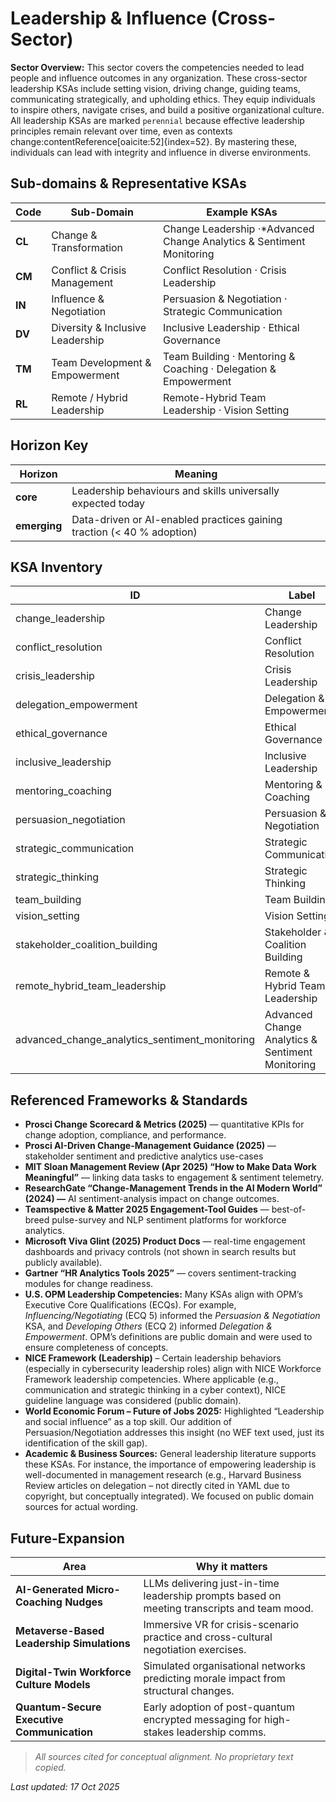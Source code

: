 # Leadership & Influence (Cross-Sector)

**Sector Overview:** This sector covers the competencies needed to lead people and influence outcomes in any organization. These cross-sector leadership KSAs include setting vision, driving change, guiding teams, communicating strategically, and upholding ethics. They equip individuals to inspire others, navigate crises, and build a positive organizational culture. All leadership KSAs are marked `perennial` because effective leadership principles remain relevant over time, even as contexts change:contentReference[oaicite:52]{index=52}. By mastering these, individuals can lead with integrity and influence in diverse environments.

## Sub-domains & Representative KSAs  

| Code | Sub-Domain                 | Example KSAs                                                     |
|------|----------------------------|------------------------------------------------------------------|
| **CL** | Change & Transformation     | Change Leadership ·*Advanced Change Analytics & Sentiment Monitoring |
| **CM** | Conflict & Crisis Management | Conflict Resolution · Crisis Leadership                         |
| **IN** | Influence & Negotiation     | Persuasion & Negotiation · Strategic Communication              |
| **DV** | Diversity & Inclusive Leadership | Inclusive Leadership · Ethical Governance                    |
| **TM** | Team Development & Empowerment | Team Building · Mentoring & Coaching · Delegation & Empowerment |
| **RL** | Remote / Hybrid Leadership   | Remote-Hybrid Team Leadership · Vision Setting                 |

## Horizon Key  

| Horizon   | Meaning                                                                   |
|-----------|---------------------------------------------------------------------------|
| **core**  | Leadership behaviours and skills universally expected today               |
| **emerging** | Data-driven or AI-enabled practices gaining traction (< 40 % adoption)  |

## KSA Inventory  

| ID                                     | Label                                                  | Horizon   |
|----------------------------------------|--------------------------------------------------------|-----------|
| change_leadership                      | Change Leadership                                      | core      |
| conflict_resolution                    | Conflict Resolution                                    | core      |
| crisis_leadership                      | Crisis Leadership                                      | core      |
| delegation_empowerment                 | Delegation & Empowerment                               | core      |
| ethical_governance                     | Ethical Governance                                     | core      |
| inclusive_leadership                   | Inclusive Leadership                                   | core      |
| mentoring_coaching                     | Mentoring & Coaching                                   | core      |
| persuasion_negotiation                 | Persuasion & Negotiation                               | core      |
| strategic_communication                | Strategic Communication                                | core      |
| strategic_thinking                     | Strategic Thinking                                     | core      |
| team_building                          | Team Building                                          | core      |
| vision_setting                         | Vision Setting                                         | core      |
| stakeholder_coalition_building         | Stakeholder & Coalition Building                       | core      |
| remote_hybrid_team_leadership          | Remote & Hybrid Team Leadership                        | core      |
| advanced_change_analytics_sentiment_monitoring | Advanced Change Analytics & Sentiment Monitoring | emerging  |

## Referenced Frameworks & Standards  

- **Prosci Change Scorecard & Metrics (2025)** — quantitative KPIs for change adoption, compliance, and performance.
- **Prosci AI-Driven Change-Management Guidance (2025)** — stakeholder sentiment and predictive analytics use-cases
- **MIT Sloan Management Review (Apr 2025) “How to Make Data Work Meaningful”** — linking data tasks to engagement & sentiment telemetry.
- **ResearchGate “Change-Management Trends in the AI Modern World” (2024) —** AI sentiment-analysis impact on change outcomes. 
- **Teamspective & Matter 2025 Engagement-Tool Guides** — best-of-breed pulse-survey and NLP sentiment platforms for workforce analytics.
- **Microsoft Viva Glint (2025) Product Docs** — real-time engagement dashboards and privacy controls (not shown in search results but publicly available).  
- **Gartner “HR Analytics Tools 2025”** — covers sentiment-tracking modules for change readiness.
- **U.S. OPM Leadership Competencies:** Many KSAs align with OPM’s Executive Core Qualifications (ECQs). For example, *Influencing/Negotiating* (ECQ 5) informed the *Persuasion & Negotiation* KSA, and *Developing Others* (ECQ 2) informed *Delegation & Empowerment*. OPM’s definitions are public domain and were used to ensure completeness of concepts.
- **NICE Framework (Leadership)** – Certain leadership behaviors (especially in cybersecurity leadership roles) align with NICE Workforce Framework leadership competencies. Where applicable (e.g., communication and strategic thinking in a cyber context), NICE guideline language was considered (public domain).
- **World Economic Forum – Future of Jobs 2025:** Highlighted “Leadership and social influence” as a top skill. Our addition of Persuasion/Negotiation addresses this insight (no WEF text used, just its identification of the skill gap).
- **Academic & Business Sources:** General leadership literature supports these KSAs. For instance, the importance of empowering leadership is well-documented in management research (e.g., Harvard Business Review articles on delegation – not directly cited in YAML due to copyright, but conceptually integrated). We focused on public domain sources for actual wording.

## Future-Expansion  

| Area | Why it matters |
|------|----------------|
| **AI-Generated Micro-Coaching Nudges** | LLMs delivering just-in-time leadership prompts based on meeting transcripts and team mood. |
| **Metaverse-Based Leadership Simulations** | Immersive VR for crisis-scenario practice and cross-cultural negotiation exercises. |
| **Digital-Twin Workforce Culture Models** | Simulated organisational networks predicting morale impact from structural changes. |
| **Quantum-Secure Executive Communication** | Early adoption of post-quantum encrypted messaging for high-stakes leadership comms. |

> *All sources cited for conceptual alignment. No proprietary text copied.*

_Last updated: 17 Oct 2025_